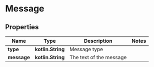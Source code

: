 
# Message

## Properties
Name | Type | Description | Notes
------------ | ------------- | ------------- | -------------
**type** | **kotlin.String** | Message type | 
**message** | **kotlin.String** | The text of the message | 



